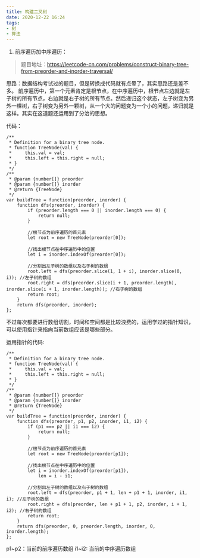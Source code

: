 ```yaml
---
title: 构建二叉树
date: 2020-12-22 16:24
tags: 
- 树
- 算法
---
```

1. 前序遍历加中序遍历：
>题目地址：https://leetcode-cn.com/problems/construct-binary-tree-from-preorder-and-inorder-traversal/


思路：数据结构考试过的题目，但是转换成代码就有点晕了，其实思路还是差不多。 前序遍历中，第一个元素肯定是根节点，在中序遍历中，根节点左边就是左子树的所有节点，右边就是右子树的所有节点。然后递归这个状态，左子树变为另外一棵树，右子树变为另外一颗树，从一个大的问题变为一个小的问题，递归就是这样。其实在这道题还运用到了分治的思想。

代码：
```
/**
 * Definition for a binary tree node.
 * function TreeNode(val) {
 *     this.val = val;
 *     this.left = this.right = null;
 * }
 */
/**
 * @param {number[]} preorder
 * @param {number[]} inorder
 * @return {TreeNode}
 */
var buildTree = function(preorder, inorder) {
    function dfs(preorder, inorder) {
        if (preorder.length === 0 || inorder.length === 0) {
            return null;
        }

        //根节点为前序遍历的首元素
        let root = new TreeNode(preorder[0]); 

        //找出根节点在中序遍历中的位置
        let i = inorder.indexOf(preorder[0]);

        //分割出左子树的数组以及右子树的数组
        root.left = dfs(preorder.slice(1, 1 + i), inorder.slice(0, i)); //左子树的数组
        root.right = dfs(preorder.slice(i + 1, preorder.length), inorder.slice(i + 1, inorder.length)); //右子树的数组
        return root;
    }
    return dfs(preorder, inorder);
};
```
不过每次都要进行数组切割，时间和空间都是比较浪费的，运用学过的指针知识，可以使用指针来指向当前数组应该是哪些部分。

运用指针的代码:
```
/**
 * Definition for a binary tree node.
 * function TreeNode(val) {
 *     this.val = val;
 *     this.left = this.right = null;
 * }
 */
/**
 * @param {number[]} preorder
 * @param {number[]} inorder
 * @return {TreeNode}
 */
var buildTree = function(preorder, inorder) {
    function dfs(preorder, p1, p2, inorder, i1, i2) {
        if (p1 === p2 || i1 === i2) {
            return null;
        }

        //根节点为前序遍历的首元素
        let root = new TreeNode(preorder[p1]); 

        //找出根节点在中序遍历中的位置
        let i = inorder.indexOf(preorder[p1]),
            len = i - i1;

        //分割出左子树的数组以及右子树的数组
        root.left = dfs(preorder, p1 + 1, len + p1 + 1, inorder, i1, i); //左子树的数组
        root.right = dfs(preorder, len + p1 + 1, p2, inorder, i + 1, i2); //右子树的数组
        return root;
    }
    return dfs(preorder, 0, preorder.length, inorder, 0, inorder.length);
};
```
p1~p2：当前的前序遍历数组
i1~i2: 当前的中序遍历数组
